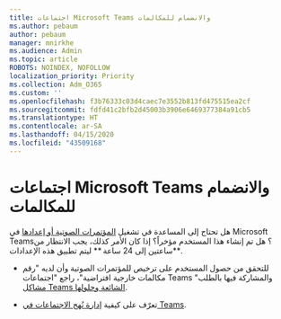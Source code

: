 ```yaml
---
title: اجتماعات Microsoft Teams والانضمام للمكالمات
ms.author: pebaum
author: pebaum
manager: mnirkhe
ms.audience: Admin
ms.topic: article
ROBOTS: NOINDEX, NOFOLLOW
localization_priority: Priority
ms.collection: Adm_O365
ms.custom: ''
ms.openlocfilehash: f3b76333c03d4caec7e3552b813fd475515ea2cf
ms.sourcegitcommit: fdfd41c2bfb2d45003b3906e6469377384a91cb5
ms.translationtype: HT
ms.contentlocale: ar-SA
ms.lasthandoff: 04/15/2020
ms.locfileid: "43509168"
---
```

# <a name="microsoft-teams-meetings-and-dial-in"></a>اجتماعات Microsoft Teams والانضمام للمكالمات

هل تحتاج إلى المساعدة في تشغيل [المؤتمرات الصوتية أو إعدادها](https://docs.microsoft.com/microsoftteams/audio-conferencing-in-office-365) في Microsoft Teams؟ هل تم إنشاء هذا المستخدم مؤخراً؟ إذا كان الأمر كذلك، يجب الانتظار من ساعتين إلى 24 ساعة ** ليتم تطبيق هذه الإعدادات**.

- للتحقق من حصول المستخدم على ترخيص للمؤتمرات الصوتية وأن لديه "رقم مكالمات خارجية افتراضية"، راجع "اجتماعات Teams والمشاركة فيها بالطلب" [مشاكل Teams الشائعة وحلولها](https://docs.microsoft.com/microsoftteams/known-issues).

- تعرّف على كيفية [إدارة نُهج الاجتماعات في Teams](https://docs.microsoft.com/microsoftteams/meeting-policies-in-teams). 
